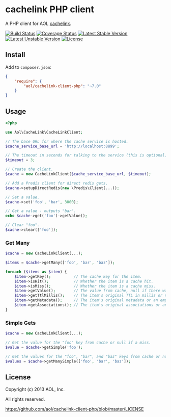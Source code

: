 # cachelink PHP client

A PHP client for AOL [cachelink](https://github.com/aol/cachelink-service).

[![Build Status](https://travis-ci.org/aol/cachelink-client-php.svg?branch=master)](https://travis-ci.org/aol/cachelink-client-php)
[![Coverage Status](https://coveralls.io/repos/aol/cachelink-client-php/badge.png?branch=master)](https://coveralls.io/r/aol/cachelink-client-php?branch=master)
[![Latest Stable Version](https://poser.pugx.org/aol/cachelink-client-php/v/stable.png)](https://packagist.org/packages/aol/cachelink-client-php)
[![Latest Unstable Version](https://poser.pugx.org/aol/cachelink-client-php/v/unstable.png)](https://packagist.org/packages/aol/cachelink-client-php)
[![License](https://poser.pugx.org/aol/cachelink-client-php/license.png)](https://packagist.org/packages/aol/cachelink-client-php)

## Install

Add to `composer.json`:

```json
{
    "require": {
        "aol/cachelink-client-php": "~7.0"
    }
}
```

## Usage

```php
<?php

use Aol\CacheLink\CacheLinkClient;

// The base URL for where the cache service is hosted.
$cache_service_base_url = 'http://localhost:8899';

// The timeout in seconds for talking to the service (this is optional).
$timeout = 3;

// Create the client.
$cache = new CacheLinkClient($cache_service_base_url, $timeout);

// Add a Predis client for direct redis gets.
$cache->setupDirectRedis(new \Predis\Client(...));

// Set a value.
$cache->set('foo', 'bar', 3000);

// Get a value - outputs "bar".
echo $cache->get('foo')->getValue();

// Clear "foo".
$cache->clear(['foo']);
```

### Get Many

```php
$cache = new CacheLinkClient(...);

$items = $cache->getMany(['foo', 'bar', 'baz']);

foreach ($items as $item) {
	$item->getKey();          // The cache key for the item.
	$item->isHit();           // Whether the item is a cache hit.
	$item->isMiss();          // Whether the item is a cache miss.
	$item->getValue();        // The value from cache, null if there was none.
	$item->getTtlMillis();    // The item's original TTL in millis or null if none.
	$item->getMetadata();     // The item's original metadata or an empty array if none.
	$item->getAssociations(); // The item's original associations or an empty array if none.
}
```

### Simple Gets

```php
$cache = new CacheLinkClient(...);

// Get the value for the "foo" key from cache or null if a miss.
$value = $cache->getSimple('foo');

// Get the values for the "foo", "bar", and "baz" keys from cache or nulls if misses.
$values = $cache->getManySimple(['foo', 'bar', 'baz']);
```

## License

Copyright (c) 2013 AOL, Inc.

All rights reserved.

https://github.com/aol/cachelink-client-php/blob/master/LICENSE
